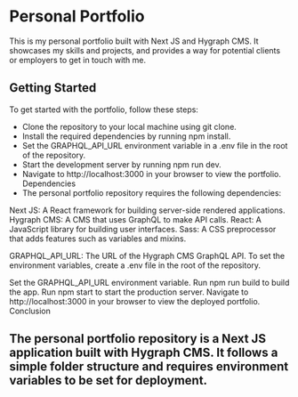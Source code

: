 # Personal Portfolio

This is my personal portfolio built with Next JS and Hygraph CMS. It showcases my skills and projects, and provides a way for potential clients or employers to get in touch with me.

## Getting Started
To get started with the portfolio, follow these steps:

- Clone the repository to your local machine using git clone.
- Install the required dependencies by running npm install.
- Set the GRAPHQL_API_URL environment variable in a .env file in the root of the repository.
- Start the development server by running npm run dev.
- Navigate to http://localhost:3000 in your browser to view the portfolio.
Dependencies
- The personal portfolio repository requires the following dependencies:

Next JS: A React framework for building server-side rendered applications.
Hygraph CMS: A CMS that uses GraphQL to make API calls.
React: A JavaScript library for building user interfaces.
Sass: A CSS preprocessor that adds features such as variables and mixins.

GRAPHQL_API_URL: The URL of the Hygraph CMS GraphQL API.
To set the environment variables, create a .env file in the root of the repository.

Set the GRAPHQL_API_URL environment variable.
Run npm run build to build the app.
Run npm start to start the production server.
Navigate to http://localhost:3000 in your browser to view the deployed portfolio.
Conclusion


## The personal portfolio repository is a Next JS application built with Hygraph CMS. It follows a simple folder structure and requires environment variables to be set for deployment.
